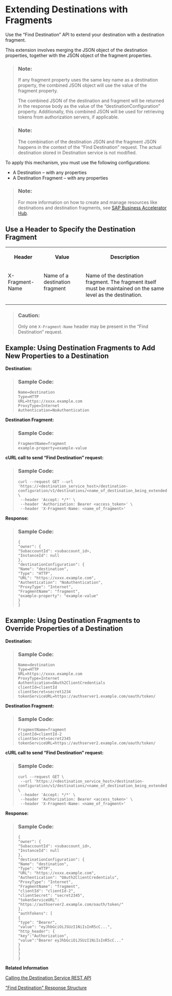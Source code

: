 <!-- loiof56600ab82b748fe95b2d985ebda08c6 -->

# Extending Destinations with Fragments

Use the “Find Destination” API to extend your destination with a destination fragment.



This extension involves merging the JSON object of the destination properties, together with the JSON object of the fragment properties.

> ### Note:  
> If any fragment property uses the same key name as a destination property, the combined JSON object will use the value of the fragment property.
> 
> The combined JSON of the destination and fragment will be returned in the response body as the value of the “destinationConfiguration” property. Additionally, this combined JSON will be used for retrieving tokens from authorization servers, if applicable.

> ### Note:  
> The combination of the destination JSON and the fragment JSON happens in the context of the “Find Destination” request. The actual destination stored in Destination service is not modified.



To apply this mechanism, you must use the following configurations:

-   A Destination – with any properties
-   A Destination Fragment – with any properties

> ### Note:  
> For more information on how to create and manage resources like destinations and destination fragments, see [SAP Business Accelerator Hub](https://api.sap.com/package/scpconnectivity/rest).



<a name="loiof56600ab82b748fe95b2d985ebda08c6__section_fdk_ty4_41c"/>

## Use a Header to Specify the Destination Fragment


<table>
<tr>
<th valign="top">

Header

</th>
<th valign="top">

Value

</th>
<th valign="top">

Description

</th>
</tr>
<tr>
<td valign="top">

X-Fragment-Name

</td>
<td valign="top">

Name of a destination fragment

</td>
<td valign="top">

Name of the destination fragment. The fragment itself must be maintained on the same level as the destination.

</td>
</tr>
</table>

> ### Caution:  
> Only one `X-Fragment-Name` header may be present in the “Find Destination” request.



<a name="loiof56600ab82b748fe95b2d985ebda08c6__section_khl_wlh_41c"/>

## Example: Using Destination Fragments to Add New Properties to a Destination

**Destination:**

> ### Sample Code:  
> ```
> Name=destination 
> Type=HTTP 
> URL=https://xxxx.example.com 
> ProxyType=Internet 
> Authentication=NoAuthentication
> ```



**Destination Fragment:**

> ### Sample Code:  
> ```
> FragmentName=fragment 
> example-property=example-value
> ```

**cURL call to send “Find Destination” request:** 

> ### Sample Code:  
> ```
> curl --request GET --url 'https://<destination_service_host>/destination-configuration/v1/destinations/<name_of_destination_being_extended>' \ 
>  --header 'Accept: */*' \ 
>  --header 'Authorization: Bearer <access_token>' \ 
>  --header 'X-Fragment-Name: <name_of_fragment>' 
> ```

**Response:**

> ### Sample Code:  
> ```
> { 
> "owner": { 
> "SubaccountId": <subaccount_id>, 
> "InstanceId": null 
> }, 
> "destinationConfiguration": { 
> "Name": "destination", 
> "Type": "HTTP", 
> "URL": "https://xxxx.example.com", 
> "Authentication": "NoAuthentication", 
> "ProxyType": "Internet", 
> "FragmentName": "fragment", 
> "example-property": "example-value" 
> } 
> } 
> ```



<a name="loiof56600ab82b748fe95b2d985ebda08c6__section_qjz_tlh_41c"/>

## Example: Using Destination Fragments to Override Properties of a Destination

**Destination:**

> ### Sample Code:  
> ```
> Name=destination 
> Type=HTTP 
> URL=https://xxxx.example.com 
> ProxyType=Internet 
> Authentication=OAuth2ClientCredentials 
> clientId=clientId 
> clientSecret=secret1234 
> tokenServiceURL=https://authserver1.example.com/oauth/token/ 
> ```

**Destination Fragment:**

> ### Sample Code:  
> ```
> FragmentName=fragment 
> clientId=clientId-2 
> clientSecret=secret2345 
> tokenServiceURL=https://authserver2.example.com/oauth/token/ 
> ```

**cURL call to send “Find Destination” request:**

> ### Sample Code:  
> ```
> curl --request GET \ 
>  --url 'https://<destination_service_host>/destination-configuration/v1/destinations/<name_of_destination_being_extended>' \ 
>  --header 'Accept: */*' \ 
>  --header 'Authorization: Bearer <access_token>' \ 
>  --header 'X-Fragment-Name: <name_of_fragment>' 
> ```

**Response:**

> ### Sample Code:  
> ```
> { 
> "owner": { 
> "SubaccountId": <subaccount_id>, 
> "InstanceId": null 
> }, 
> "destinationConfiguration": { 
> "Name": "destination", 
> "Type": "HTTP", 
> "URL": "https://xxxx.example.com", 
> "Authentication": "OAuth2ClientCredentials", 
> "ProxyType": "Internet", 
> "FragmentName": "fragment", 
> "clientId": "clientId-2", 
> "clientSecret": "secret2345", 
> "tokenServiceURL": "https://authserver2.example.com/oauth/token/" 
> }, 
> "authTokens": [ 
> { 
> "type": "Bearer", 
> "value": "eyJhbGciOiJSUzI1NiIsInR5cC...", 
> "http_header": { 
> "key":"Authorization", 
> "value":"Bearer eyJhbGciOiJSUzI1NiIsInR5cC..." 
> } 
> } 
> ] 
> } 
> ```

**Related Information**  


[Calling the Destination Service REST API](calling-the-destination-service-rest-api-84c5d38.md "Prerequisites and steps to get access to the Destination service REST API.")

["Find Destination" Response Structure](find-destination-response-structure-83a3f3b.md "Overview of data that are returned by the Destination service for the call type &quot;find destination&quot;.")

